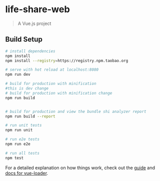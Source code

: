 # life-share-web

> A Vue.js project

## Build Setup

``` bash
# install dependencies
npm install
npm install --registry=https://registry.npm.taobao.org

# serve with hot reload at localhost:8080
npm run dev

# build for production with minification
#this is dev change
# build for production with minification change
npm run build


# build for production and view the bundle shi analyzer report
npm run build --report

# run unit tests
npm run unit

# run e2e tests
npm run e2e

# run all tests
npm test
```

For a detailed explanation on how things work, check out the [guide](http://vuejs-templates.github.io/webpack/) and [docs for vue-loader](http://vuejs.github.io/vue-loader).
